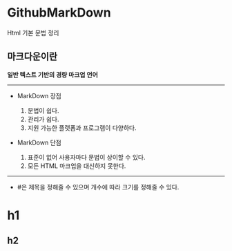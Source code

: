 # GithubMarkDown
Html 기본 문법 정리

## 마크다운이란
**일반 텍스트 기반의 경량 마크업 언어**

-------------------------
- MarkDown 장점
    1. 문법이 쉽다.
    2. 관리가 쉽다.
    3. 지원 가능한 플랫폼과 프로그램이 다양하다.
   
- MarkDown 단점
    1. 표준이 없어 사용자마다 문법이 상이할 수 있다.
    2. 모든 HTML 마크업을 대신하지 못한다.
-------------------------

- #은 제목을 정해줄 수 있으며 개수에 따라 크기를 정해줄 수 있다.

# h1

## h2
